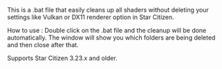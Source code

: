 This is a .bat file that easily cleans up all shaders without deleting your settings like Vulkan or DX11 renderer option in Star Citizen. 

How to use : 
Double click on the .bat file and the cleanup will be done automatically. 
The window will show you which folders are being deleted and then close after that.

Supports Star Citizen 3.23.x and older. 

